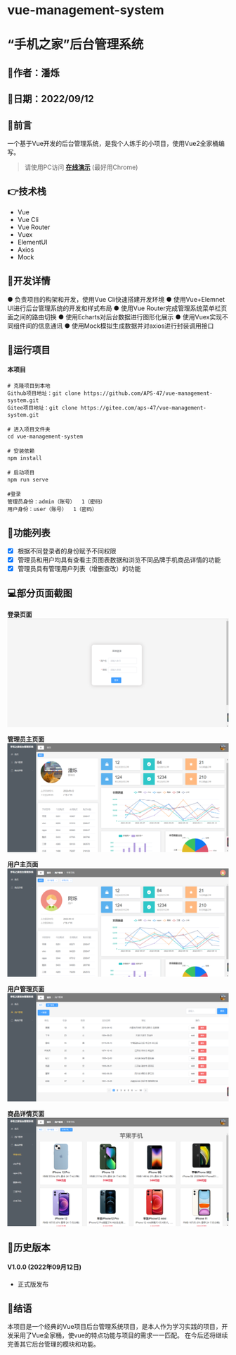 # vue-management-system
# “手机之家”后台管理系统
## 👦作者：潘烁
## 📆日期：2022/09/12
## 💬前言
一个基于Vue开发的后台管理系统，是我个人练手的小项目，使用Vue2全家桶编写。

> 请使用PC访问 **[在线演示](https://aps-47.github.io/vue-management-system/)** (最好用Chrome)

## 👉技术栈
- Vue
- Vue Cli
- Vue Router
- Vuex
- ElementUI
- Axios
- Mock

## 📃开发详情
● 负责项目的构架和开发，使用Vue Cli快速搭建开发环境
● 使用Vue+Elemnet UI进行后台管理系统的开发和样式布局
● 使用Vue Router完成管理系统菜单栏页面之间的路由切换
● 使用Echarts对后台数据进行图形化展示
● 使用Vuex实现不同组件间的信息通讯
● 使用Mock模拟生成数据并对axios进行封装调用接口

## 🚩运行项目
#### 本项目
    # 克隆项目到本地
    Github项目地址：git clone https://github.com/APS-47/vue-management-system.git
    Gitee项目地址：git clone https://gitee.com/aps-47/vue-management-system.git

    # 进入项目文件夹
    cd vue-management-system

    # 安装依赖
    npm install

    # 启动项目
    npm run serve

    #登录
    管理员身份：admin（账号）  1（密码）
    用户身份：user（账号）  1（密码）

## 🚀功能列表
- [x] 根据不同登录者的身份赋予不同权限  
- [x] 管理员和用户均具有查看主页图表数据和浏览不同品牌手机商品详情的功能
- [x] 管理员具有管理用户列表（增删查改）的功能

## 💻部分页面截图

**登录页面**
![登录页面](https://github.com/APS-47/vue-management-system/blob/main/src/assets/preview%20picture/1.login.png)

**管理员主页面**
![推荐歌单](src/assets/preview%20picture/2.admin-main.png)

**用户主页面**
![最新音乐](src/assets/preview%20picture/3.user-main.png)

**用户管理页面**
![最新MV](src/assets/preview%20picture/4.user-management.png)

**商品详情页面**
![搜索结果](src/assets/preview%20picture/5.mall-detail.png)

## 📆历史版本
#### V1.0.0 (2022年09月12日)
- 正式版发布

## 📣结语
本项目是一个经典的Vue项目后台管理系统项目，是本人作为学习实践的项目，开发采用了Vue全家桶，使vue的特点功能与项目的需求一一匹配。
在今后还将继续完善其它后台管理的模块和功能。
